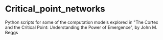 # Critical_point_networks
Python scripts for some of the computation models explored in "The Cortex and the Critical Point: Understanding the Power of Emergence", by John M. Beggs
